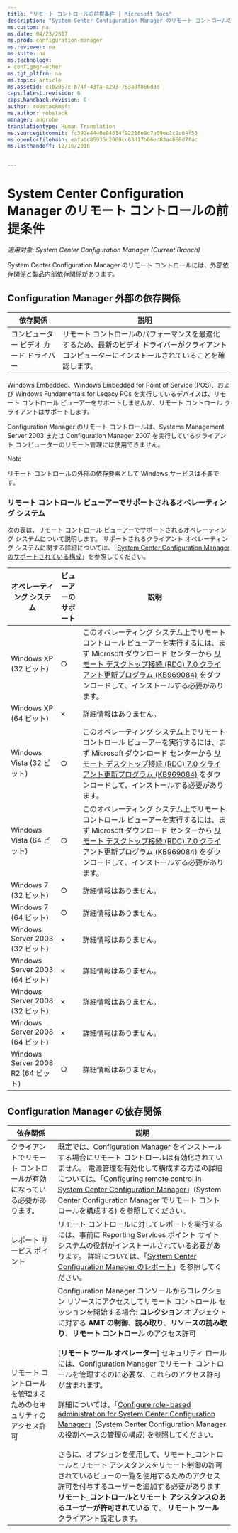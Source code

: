 ```yaml
---
title: "リモート コントロールの前提条件 | Microsoft Docs"
description: "System Center Configuration Manager のリモート コントロールの前提条件を確認します。"
ms.custom: na
ms.date: 04/23/2017
ms.prod: configuration-manager
ms.reviewer: na
ms.suite: na
ms.technology:
- configmgr-other
ms.tgt_pltfrm: na
ms.topic: article
ms.assetid: c1b2057e-b74f-43fa-a293-763a8f866d3d
caps.latest.revision: 6
caps.handback.revision: 0
author: robstackmsft
ms.author: robstack
manager: angrobe
translationtype: Human Translation
ms.sourcegitcommit: fc392e4440e84614f92218e9c7a09ec1c2c64f53
ms.openlocfilehash: eafa0d85935c2009cc63d17b06ed83a4666d7fac
ms.lasthandoff: 12/16/2016


---
```

# <a name="prerequisites-for-remote-control-in-system-center-configuration-manager"></a>System Center Configuration Manager のリモート コントロールの前提条件

*適用対象: System Center Configuration Manager (Current Branch)*

System Center Configuration Manager のリモート コントロールには、外部依存関係と製品内部依存関係があります。  

## <a name="dependencies-external-to-configuration-manager"></a>Configuration Manager 外部の依存関係  

|依存関係|説明|  
|----------------|----------------------|  
|コンピューター ビデオ カード ドライバー|リモート コントロールのパフォーマンスを最適化するため、最新のビデオ ドライバーがクライアント コンピューターにインストールされていることを確認します。|  

 Windows Embedded、Windows Embedded for Point of Service (POS)、および Windows Fundamentals for Legacy PCs を実行しているデバイスは、リモート コントロール ビューアーをサポートしませんが、リモート コントロール クライアントはサポートします。  

 Configuration Manager のリモート コントロールは、Systems Management Server 2003 または Configuration Manager 2007 を実行しているクライアント コンピューターのリモート管理には使用できません。  

> [!NOTE]  
>  リモート コントロールの外部の依存要素として Windows サービスは不要です。  

### <a name="supported-operating-systems-for-the-remote-control-viewer"></a>リモート コントロール ビューアーでサポートされるオペレーティング システム  
 次の表は、リモート コントロール ビューアーでサポートされるオペレーティング システムについて説明します。 サポートされるクライアント オペレーティング システムに関する詳細については、「[System Center Configuration Manager のサポートされている構成](../../../../core/plan-design/configs/supported-configurations.md)」を参照してください。  

|オペレーティング システム|ビューアーのサポート|説明|  
|----------------------|--------------------|----------------------|  
|Windows XP (32 ビット)|○|このオペレーティング システム上でリモート コントロール ビューアーを実行するには、まず Microsoft ダウンロード センターから [リモート デスクトップ接続 (RDC) 7.0 クライアント更新プログラム (KB969084)](https://www.microsoft.com/en-us/download/details.aspx?id=12767) をダウンロードして、インストールする必要があります。|  
|Windows XP (64 ビット)|×|詳細情報はありません。|  
|Windows Vista (32 ビット)|○|このオペレーティング システム上でリモート コントロール ビューアーを実行するには、まず Microsoft ダウンロード センターから [リモート デスクトップ接続 (RDC) 7.0 クライアント更新プログラム (KB969084)](https://www.microsoft.com/en-us/download/details.aspx?id=12767) をダウンロードして、インストールする必要があります。|  
|Windows Vista (64 ビット)|○|このオペレーティング システム上でリモート コントロール ビューアーを実行するには、まず Microsoft ダウンロード センターから [リモート デスクトップ接続 (RDC) 7.0 クライアント更新プログラム (KB969084)](https://www.microsoft.com/en-us/download/details.aspx?id=12767) をダウンロードして、インストールする必要があります。|  
|Windows 7 (32 ビット)|○|詳細情報はありません。|  
|Windows 7 (64 ビット)|○|詳細情報はありません。|  
|Windows Server 2003 (32 ビット)|×|詳細情報はありません。|  
|Windows Server 2003 (64 ビット)|×|詳細情報はありません。|  
|Windows Server 2008 (32 ビット)|×|詳細情報はありません。|  
|Windows Server 2008 (64 ビット)|×|詳細情報はありません。|  
|Windows Server 2008 R2 (64 ビット)|○|詳細情報はありません。|  

## <a name="configuration-manager-dependencies"></a>Configuration Manager の依存関係  

|依存関係|説明|  
|----------------|----------------------|  
|クライアントでリモート コントロールが有効になっている必要があります。|既定では、Configuration Manager をインストールする場合にリモート コントロールは有効化されていません。 電源管理を有効化して構成する方法の詳細については、「[Configuring remote control in System Center Configuration Manager](../../../../core/clients/manage/remote-control/configuring-remote-control.md)」(System Center Configuration Manager でリモート コントロールを構成する) を参照してください。|  
|レポート サービス ポイント|リモート コントロールに対してレポートを実行するには、事前に Reporting Services ポイント サイト システムの役割がインストールされている必要があります。 詳細については、「[System Center Configuration Manager のレポート](../../../../core/servers/manage/reporting.md)」を参照してください。|  
|リモート コントロールを管理するためのセキュリティのアクセス許可|Configuration Manager コンソールからコレクション リソースにアクセスしてリモート コントロール セッションを開始する場合: **コレクション** オブジェクトに対する **AMT の制御**、**読み取り**、**リソースの読み取り**、**リモート コントロール** のアクセス許可<br /><br /> [**リモート ツール オペレーター**] セキュリティ ロールには、Configuration Manager でリモート コントロールを管理するのに必要な、これらのアクセス許可が含まれます。<br /><br /> 詳細については、「[Configure role-based administration for System Center Configuration Manager](../../../../core/servers/deploy/configure/configure-role-based-administration.md)」(System Center Configuration Manager の役割ベースの管理の構成) を参照してください。<br /><br /> さらに、オプションを使用して、リモート_コントロールとリモート アシスタンスをリモート制御の許可されているビューの一覧を使用するためのアクセス許可を付与するユーザーを追加する必要があります **リモート_コントロールとリモート アシスタンスのあるユーザーが許可されている** で、 **リモート ツール** クライアント設定します。|  


